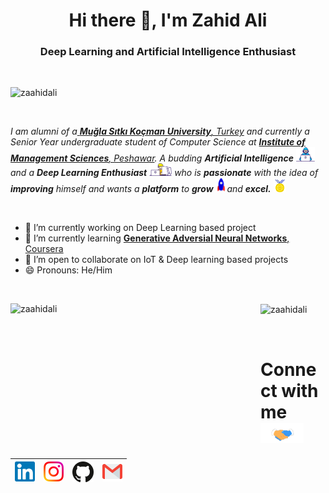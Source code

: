 <h1 align="center">Hi there 👋, I'm Zahid Ali</h1>
<h3 align="center">Deep Learning and Artificial Intelligence Enthusiast</h3>

<br/>
<p align="left">
  <img src="https://komarev.com/ghpvc/?username=zaahidali" alt="zaahidali" />
</p>



<br/>
<p>
  <em>
    I am alumni of a<a href="https://www.mu.edu.tr/en"> <b> Muğla Sıtkı Koçman University</b>, Turkey</a> and currently a Senior Year undergraduate student of Computer Science at <a href="https://www.imsciences.edu.pk/"> <b>Institute of Management Sciences</b>, Peshawar</a>.  
    A budding <b>Artificial Intelligence</b> <img src="https://github.com/zaahidali/zaahidali/blob/main/Assets/Developer.gif" width="30px"> and a <b>Deep Learning Enthusiast</b>&nbsp;<img src="https://github.com/zaahidali/zaahidali/blob/main/Assets/Designer.gif" width="36px">  who is <b>passionate</b>
    with the idea of <b>improving</b> himself and wants a <b>platform</b> to 
    <b>grow</b> <img src="https://github.com/zaahidali/zaahidali/blob/main/Assets/Rocket.gif" width="18px">and 
    <b>excel.</b> <img src="https://github.com/zaahidali/zaahidali/blob/main/Assets/Medal.gif" width="20px">
  </em>  
</p>
<br/>
<ul>
  <li> 🔭 I’m currently working on Deep Learning based project </li>
  <li> 🌱 I’m currently learning <a href="https://www.coursera.org/specializations/generative-adversarial-networks-gans"> <b>Generative Adversial Neural Networks</b>, Coursera</a> </li>
    
  <li> 👯 I’m open to collaborate on IoT & Deep learning based projects </li>
  <li> 😄 Pronouns: He/Him </li>
</ul><br/>

<p>
 <!-- GitHub Statistics!-->
<img align="left" height="195px" width="400px" src="https://github-readme-stats.vercel.app/api?username=zaahidali&show_icons=true&count_private=true&show_icons=true&hide=php&bg_color=30,A0A0A0,020104&title_color=fff&text_color=fff" alt="zaahidali"/>

<!-- Most Languages Used Statistics!-->  
  <img align="center" height="195px" width="350px" src="https://github-readme-stats.vercel.app/api/top-langs/?username=zaahidali&layout=compact&hide=php,smarty&bg_color=30,A0A0A0,020104&title_color=fff&text_color=fff" alt="zaahidali" />
</p>


<br/>

<!-- Handshake Gif-->
# Connect with me<img src="https://github.com/zaahidali/zaahidali/blob/main/Assets/Handshake.gif" height="32px">



| [<img src="https://github.com/zaahidali/zaahidali/blob/main/Assets/Linkedin.svg" alt="Linkedin Logo" width="32">](https://in.linkedin.com/in/zaahidali) | [<img src="https://github.com/zaahidali/zaahidali/blob/main/Assets/Instagram.svg" alt="instagram logo" width="32">](https://www.instagram.com/zaahiiid/)| [<img src="https://github.com/zaahidali/zaahidali/blob/main/Assets/github-icon.svg" alt="Github logo" width="34">](https://github.com/zaahidali) | [<img src="https://github.com/zaahidali/zaahidali/blob/main/Assets/Gmail.svg" alt="Gmail logo" height="32">](mailto:zahid.4317@gmail.com)
|:---:|:---:|:---:|:---:|




